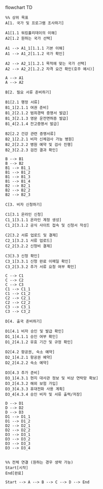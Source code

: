 flowchart TD

    %% 상위 목표
    A[1. 국가 및 프로그램 조사하기]

    A1[1.1 워킹홀리데이의 이해]
    A2[1.2 원하는 국가 선택]

    A1 --> A1_1[1.1.1 기본 이해]
    A1 --> A1_2[1.1.2 국가 확인]

    A2 --> A2_1[1.2.1 목적에 맞는 국가 선택]
    A2 --> A2_2[1.2.2 자격 요건 확인(호주 예시)]

    A --> A1
    A --> A2

    B[2. 필요 서류 준비하기]

    B1[2.1 행정 서류]
    B1_1[2.1.1 여권 준비]
    B1_2[2.1.2 범죄경력 증명서 발급]
    B1_3[2.1.3 영문 운전면허증 발급]
    B1_4[2.1.4 잔고증명서 발급]

    B2[2.2 건강 관련 증명서류]
    B2_1[2.2.1 비자 신체검사 가능 병원]
    B2_2[2.2.2 병원 예약 및 검사 진행]
    B2_3[2.2.3 검진 결과 확인]

    B --> B1
    B --> B2
    B1 --> B1_1
    B1 --> B1_2
    B1 --> B1_3
    B1 --> B1_4
    B2 --> B2_1
    B2 --> B2_2
    B2 --> B2_3

    C[3. 비자 신청하기]

    C1[3.1 온라인 신청]
    C1_1[3.1.1 온라인 계정 생성]
    C1_2[3.1.2 공식 사이트 접속 및 신청서 작성]

    C2[3.2 서류 업로드 및 결제]
    C2_1[3.2.1 서류 업로드]
    C2_2[3.2.2 신청비 결제]

    C3[3.3 신청 확인]
    C3_1[3.3.1 신청 완료 이메일 확인]
    C3_2[3.3.2 추가 서류 요청 여부 확인]

    C --> C1
    C --> C2
    C --> C3
    C1 --> C1_1
    C1 --> C1_2
    C2 --> C2_1
    C2 --> C2_2
    C3 --> C3_1
    C3 --> C3_2

    D[4. 출국 준비하기]

    D1[4.1 비자 승인 및 발급 확인]
    D1_1[4.1.1 승인 여부 확인]
    D1_2[4.1.2 유효 기간 및 규정 확인]

    D2[4.2 항공권, 숙소 예약]
    D2_1[4.2.1 항공권 예약]
    D2_2[4.2.2 숙소 예약]

    D3[4.3 추가 준비]
    D3_1[4.3.1 현지 대사관 정보 및 비상 연락망 확보]
    D3_2[4.3.2 해외 보험 가입]
    D3_3[4.3.3 휴대전화 사용 계획]
    D3_4[4.3.4 승인 비자 및 서류 출력/저장]

    D --> D1
    D --> D2
    D --> D3
    D1 --> D1_1
    D1 --> D1_2
    D2 --> D2_1
    D2 --> D2_2
    D3 --> D3_1
    D3 --> D3_2
    D3 --> D3_3
    D3 --> D3_4


    %% 전체 연결 (원하는 경우 생략 가능)
    Start[시작]
    End[완료]

    Start --> A --> B --> C --> D --> End
